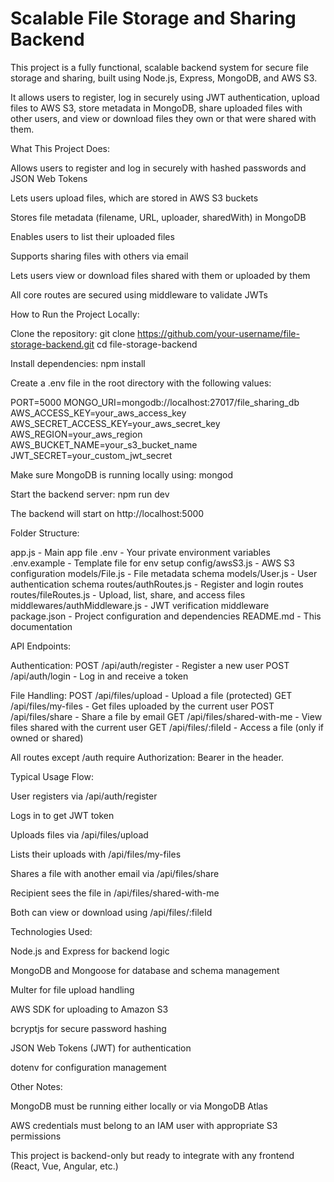 # Scalable File Storage and Sharing Backend

This project is a fully functional, scalable backend system for secure file storage and sharing, built using Node.js, Express, MongoDB, and AWS S3.

It allows users to register, log in securely using JWT authentication, upload files to AWS S3, store metadata in MongoDB, share uploaded files with other users, and view or download files they own or that were shared with them.

What This Project Does:

Allows users to register and log in securely with hashed passwords and JSON Web Tokens

Lets users upload files, which are stored in AWS S3 buckets

Stores file metadata (filename, URL, uploader, sharedWith) in MongoDB

Enables users to list their uploaded files

Supports sharing files with others via email

Lets users view or download files shared with them or uploaded by them

All core routes are secured using middleware to validate JWTs

How to Run the Project Locally:

Clone the repository: git clone https://github.com/your-username/file-storage-backend.git cd file-storage-backend

Install dependencies: npm install

Create a .env file in the root directory with the following values:

PORT=5000
MONGO_URI=mongodb://localhost:27017/file_sharing_db
AWS_ACCESS_KEY=your_aws_access_key
AWS_SECRET_ACCESS_KEY=your_aws_secret_key
AWS_REGION=your_aws_region
AWS_BUCKET_NAME=your_s3_bucket_name
JWT_SECRET=your_custom_jwt_secret

Make sure MongoDB is running locally using: mongod

Start the backend server: npm run dev

The backend will start on http://localhost:5000

Folder Structure:

app.js - Main app file
.env - Your private environment variables
.env.example - Template file for env setup
config/awsS3.js - AWS S3 configuration
models/File.js - File metadata schema
models/User.js - User authentication schema
routes/authRoutes.js - Register and login routes
routes/fileRoutes.js - Upload, list, share, and access files
middlewares/authMiddleware.js - JWT verification middleware
package.json - Project configuration and dependencies
README.md - This documentation

API Endpoints:

Authentication: POST /api/auth/register - Register a new user
POST /api/auth/login - Log in and receive a token

File Handling: POST /api/files/upload - Upload a file (protected)
GET /api/files/my-files - Get files uploaded by the current user
POST /api/files/share - Share a file by email
GET /api/files/shared-with-me - View files shared with the current user
GET /api/files/:fileId - Access a file (only if owned or shared)

All routes except /auth require Authorization: Bearer <token> in the header.

Typical Usage Flow:

User registers via /api/auth/register

Logs in to get JWT token

Uploads files via /api/files/upload

Lists their uploads with /api/files/my-files

Shares a file with another email via /api/files/share

Recipient sees the file in /api/files/shared-with-me

Both can view or download using /api/files/:fileId

Technologies Used:

Node.js and Express for backend logic

MongoDB and Mongoose for database and schema management

Multer for file upload handling

AWS SDK for uploading to Amazon S3

bcryptjs for secure password hashing

JSON Web Tokens (JWT) for authentication

dotenv for configuration management

Other Notes:

MongoDB must be running either locally or via MongoDB Atlas

AWS credentials must belong to an IAM user with appropriate S3 permissions

This project is backend-only but ready to integrate with any frontend (React, Vue, Angular, etc.)
